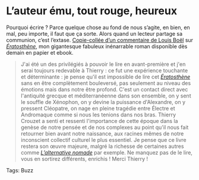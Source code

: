 # L’auteur ému, tout rouge, heureux

Pourquoi écrire ? Parce quelque chose au fond de nous s’agite, en bien, en mal, peu importe, il faut que ça sorte. Alors quand un lecteur partage sa communion, c’est l’extase. [Copie-collée d’un commentaire de Louis Boël](http://blog.tcrouzet.com/2014/08/24/la-vie-dauteur-a-la-veille-de-la-rentree/#comment-1560127925) sur [*Ératosthène*](http://blog.tcrouzet.com/eratosthene/), mon gigantesque fabuleux inénarrable roman disponible dès demain en papier et ebook.

> J'ai été un des privilégiés à pouvoir le lire en avant-première et j'en serai toujours redevable à Thierry : ce fut une expérience touchante et déterminante : je pense qu'il est impossible de lire cet [*Ératosthène*](http://blog.tcrouzet.com/eratosthene/) sans en être complètement bouleversé, pas seulement au niveau des émotions mais dans notre être profond. C'est un contact direct avec l'antiquité grecque et méditerranéenne dans son ensemble, on y sent le souffle de Xénophon, on y devine la puissance d'Alexandre, on y pressent Cléopatre, on nage en pleine tragédie entre Électre et Andromaque comme si nous les tenions dans nos bras. Thierry Crouzet a senti et ressenti l'importance de cette époque dans la genèse de notre pensée et de nos complexes au point qu'il nous fait retourner bien avant notre naissance, aux racines mêmes de notre inconscient collectif culturel le plus essentiel. Je pense que ce livre restera son œuvre majeure, malgré la richesse de certaines autres comme [*L’alternative nomade*](http://blog.tcrouzet.com/alternative-nomade/) par exemple. Ne manquez pas de le lire, vous en sortirez différents, enrichis ! Merci Thierry !

Tags: Buzz